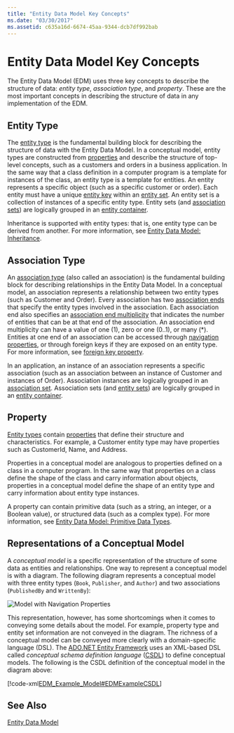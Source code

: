 ```yaml
---
title: "Entity Data Model Key Concepts"
ms.date: "03/30/2017"
ms.assetid: c635a16d-6674-45aa-9344-dcb7df992bab
---
```

# Entity Data Model Key Concepts
The Entity Data Model (EDM) uses three key concepts to describe the structure of data: *entity type*, *association type*, and *property*. These are the most important concepts in describing the structure of data in any implementation of the EDM.  
  
## Entity Type  
 The [entity type](../../../../docs/framework/data/adonet/entity-type.md) is the fundamental building block for describing the structure of data with the Entity Data Model. In a conceptual model, entity types are constructed from [properties](../../../../docs/framework/data/adonet/property.md) and describe the structure of top-level concepts, such as a customers and orders in a business application. In the same way that a class definition in a computer program is a template for instances of the class, an entity type is a template for entities. An entity represents a specific object (such as a specific customer or order). Each entity must have a unique [entity key](../../../../docs/framework/data/adonet/entity-key.md) within an [entity set](../../../../docs/framework/data/adonet/entity-set.md).  An entity set is a collection of instances of a specific entity type. Entity sets (and [association sets](../../../../docs/framework/data/adonet/association-set.md)) are logically grouped in an [entity container](../../../../docs/framework/data/adonet/entity-container.md).  
  
 Inheritance is supported with entity types: that is, one entity type can be derived from another. For more information, see [Entity Data Model: Inheritance](../../../../docs/framework/data/adonet/entity-data-model-inheritance.md).  
  
## Association Type  
 An [association type](../../../../docs/framework/data/adonet/association-type.md) (also called an association) is the fundamental building block for describing relationships in the Entity Data Model. In a conceptual model, an association represents a relationship between two entity types (such as Customer and Order). Every association has two [association ends](../../../../docs/framework/data/adonet/association-end.md) that specify the entity types involved in the association. Each association end also specifies an [association end multiplicity](../../../../docs/framework/data/adonet/association-end-multiplicity.md) that indicates the number of entities that can be at that end of the association. An association end multiplicity can have a value of one (1), zero or one (0..1), or many (*). Entities at one end of an association can be accessed through [navigation properties](../../../../docs/framework/data/adonet/navigation-property.md), or through foreign keys if they are exposed on an entity type. For more information, see [foreign key property](../../../../docs/framework/data/adonet/foreign-key-property.md).  
  
 In an application, an instance of an association represents a specific association (such as an association between an instance of Customer and instances of Order). Association instances are logically grouped in an [association set](../../../../docs/framework/data/adonet/association-set.md). Association sets (and [entity sets](../../../../docs/framework/data/adonet/entity-set.md)) are logically grouped in an [entity container](../../../../docs/framework/data/adonet/entity-container.md).  
  
## Property  
 [Entity types](../../../../docs/framework/data/adonet/entity-type.md) contain [properties](../../../../docs/framework/data/adonet/property.md) that define their structure and characteristics. For example, a Customer entity type may have properties such as CustomerId, Name, and Address.  
  
 Properties in a conceptual model are analogous to properties defined on a class in a computer program. In the same way that properties on a class define the shape of the class and carry information about objects, properties in a conceptual model define the shape of an entity type and carry information about entity type instances.  
  
 A property can contain primitive data (such as a string, an integer, or a Boolean value), or structured data (such as a complex type). For more information, see [Entity Data Model: Primitive Data Types](../../../../docs/framework/data/adonet/entity-data-model-primitive-data-types.md).  
  
## Representations of a Conceptual Model  
 A *conceptual model* is a specific representation of the structure of some data as entities and relationships. One way to represent a conceptual model is with a diagram. The following diagram represents a conceptual model with three entity types (`Book`, `Publisher`, and `Author`) and two associations (`PublishedBy` and `WrittenBy`):  
  
 ![Model with Navigation Properties](../../../../docs/framework/data/adonet/media/modelwithnavprops.gif "ModelWithNavProps")  
  
 This representation, however, has some shortcomings when it comes to conveying some details about the model. For example, property type and entity set information are not conveyed in the diagram. The richness of a conceptual model can be conveyed more clearly with a domain-specific language (DSL). The [ADO.NET Entity Framework](../../../../docs/framework/data/adonet/ef/index.md) uses an XML-based DSL called *conceptual schema definition language* ([CSDL](../../../../docs/framework/data/adonet/ef/language-reference/csdl-specification.md)) to define conceptual models. The following is the CSDL definition of the conceptual model in the diagram above:  
  
 [!code-xml[EDM_Example_Model#EDMExampleCSDL](../../../../samples/snippets/xml/VS_Snippets_Data/edm_example_model/xml/books.edmx#edmexamplecsdl)]  
  
## See Also  
 [Entity Data Model](../../../../docs/framework/data/adonet/entity-data-model.md)
